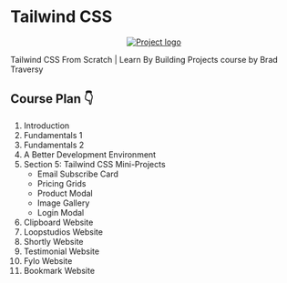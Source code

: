 # Tailwind CSS

<p align="center">
  <a href="https://tailwindcss.com/docs/installation" rel="noopener">
 <img src="https://encrypted-tbn0.gstatic.com/images?q=tbn:ANd9GcTaGBGzVF2PpCUf3CJIT-AC-77uC1lkzWO4hoQeQZ-BkpPmthfR61ivIKguP4Q2q0NzZew&usqp=CAU" alt="Project logo"></a>
</p>
Tailwind CSS From Scratch | Learn By Building Projects course by Brad Traversy

## Course Plan 👇

1. Introduction
2. Fundamentals 1
3. Fundamentals 2
4. A Better Development Environment
5. Section 5: Tailwind CSS Mini-Projects
   - Email Subscribe Card
   - Pricing Grids
   - Product Modal
   - Image Gallery
   - Login Modal
6. Clipboard Website
7. Loopstudios Website
8. Shortly Website
9. Testimonial Website
10. Fylo Website
11. Bookmark Website
